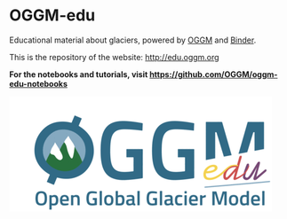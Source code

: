 # OGGM-edu

Educational material about glaciers, powered by [OGGM](https://oggm.org) and [Binder](https://mybinder.org/).

This is the repository of the website: http://edu.oggm.org

**For the notebooks and tutorials, visit https://github.com/OGGM/oggm-edu-notebooks**

![img](docs/_static/oggm.gif)

